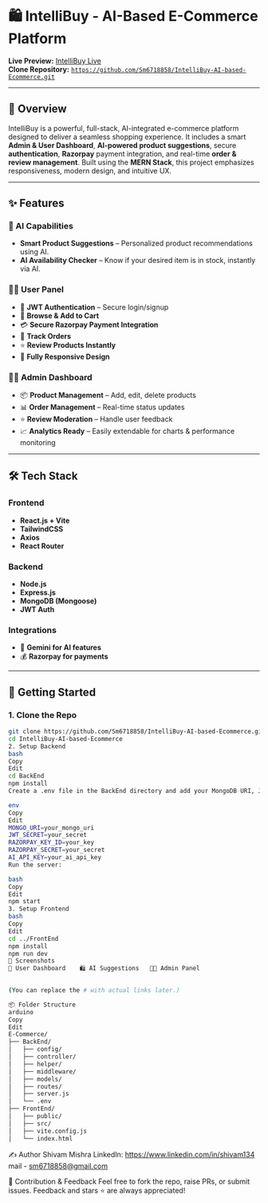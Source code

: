 # 🛍️ IntelliBuy - AI-Based E-Commerce Platform

**Live Preview:** [IntelliBuy Live](https://intelli-buy-ai-based-ecommerce-5ig4.vercel.app/)  
**Clone Repository:** [`https://github.com/Sm6718858/IntelliBuy-AI-based-Ecommerce.git`](https://github.com/Sm6718858/IntelliBuy-AI-based-Ecommerce.git)

---

## 📌 Overview

IntelliBuy is a powerful, full-stack, AI-integrated e-commerce platform designed to deliver a seamless shopping experience. It includes a smart **Admin & User Dashboard**, **AI-powered product suggestions**, secure **authentication**, **Razorpay** payment integration, and real-time **order & review management**. Built using the **MERN Stack**, this project emphasizes responsiveness, modern design, and intuitive UX.

---

## ✨ Features

### 🧠 AI Capabilities
- **Smart Product Suggestions** – Personalized product recommendations using AI.
- **AI Availability Checker** – Know if your desired item is in stock, instantly via AI.

### 🧑‍💻 User Panel
- 🔐 **JWT Authentication** – Secure login/signup
- 🛒 **Browse & Add to Cart**
- 💳 **Secure Razorpay Payment Integration**
- 🧾 **Track Orders**
- ⭐ **Review Products Instantly**
- 📱 **Fully Responsive Design**

### 👨‍💼 Admin Dashboard
- 📦 **Product Management** – Add, edit, delete products
- 📊 **Order Management** – Real-time status updates
- ⭐ **Review Moderation** – Handle user feedback
- 📈 **Analytics Ready** – Easily extendable for charts & performance monitoring


---

## 🛠 Tech Stack

### Frontend
- **React.js + Vite**
- **TailwindCSS**
- **Axios**
- **React Router**

### Backend
- **Node.js**
- **Express.js**
- **MongoDB (Mongoose)**
- **JWT Auth**

### Integrations
- 🧠 **Gemini for AI features**
- 💰 **Razorpay for payments**

---

## 🚀 Getting Started

### 1. Clone the Repo

```bash
git clone https://github.com/Sm6718858/IntelliBuy-AI-based-Ecommerce.git
cd IntelliBuy-AI-based-Ecommerce
2. Setup Backend
bash
Copy
Edit
cd BackEnd
npm install
Create a .env file in the BackEnd directory and add your MongoDB URI, JWT secret, Razorpay keys, and AI API keys.

env
Copy
Edit
MONGO_URI=your_mongo_uri
JWT_SECRET=your_secret
RAZORPAY_KEY_ID=your_key
RAZORPAY_SECRET=your_secret
AI_API_KEY=your_ai_api_key
Run the server:

bash
Copy
Edit
npm start
3. Setup Frontend
bash
Copy
Edit
cd ../FrontEnd
npm install
npm run dev
📸 Screenshots
📱 User Dashboard	🛍️ AI Suggestions	🧑‍💼 Admin Panel
		

(You can replace the # with actual links later.)

📦 Folder Structure
arduino
Copy
Edit
E-Commerce/
├── BackEnd/
│   ├── config/
│   ├── controller/
│   ├── helper/
│   ├── middleware/
│   ├── models/
│   ├── routes/
│   ├── server.js
│   └── .env
├── FrontEnd/
│   ├── public/
│   ├── src/
│   ├── vite.config.js
│   └── index.html
```
✍️ Author
Shivam Mishra 
LinkedIn: https://www.linkedin.com/in/shivam134
mail - sm6718858@gmail.com


🙌 Contribution & Feedback
Feel free to fork the repo, raise PRs, or submit issues. Feedback and stars ⭐ are always appreciated!
